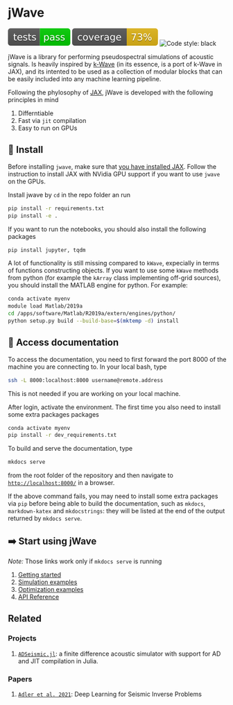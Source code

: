 # jWave

![Test passing](docs/images/build.svg)
![Test coverage](docs/images/coverage_badge.svg)
![Code style: black](https://img.shields.io/badge/code%20style-black-000000.svg)

jWave is a library for performing pseudospectral simulations of acoustic signals. Is heavily inspired by [k-Wave](http://www.k-wave.org/) (in its essence, is a port of k-Wave in JAX), and its intented to be used as a collection of modular blocks that can be easily included into any machine learning pipeline.

Following the phylosophy of [JAX](https://jax.readthedocs.io/en/stable/), jWave is developed with the following principles in mind

1. Differntiable
2. Fast via `jit` compilation
3. Easy to run on GPUs


## :floppy_disk: Install
Before installing `jwave`, make sure that [you have installed JAX](https://github.com/google/jax#installation). Follow the instruction to install JAX with NVidia GPU support if you want to use `jwave` on the GPUs. 

Install jwave by `cd` in the repo folder an run
```bash
pip install -r requirements.txt
pip install -e .
```

If you want to run the notebooks, you should also install the following packages
```bash
pip install jupyter, tqdm
```

A lot of functionality is still missing compared to `kWave`, expecially in terms of functions constructing objects. If you want to use some `kWave` methods from python (for example the `kArray` class implementing off-grid sources), you should install the MATLAB engine for python. For example:
```bash
conda activate myenv
module load Matlab/2019a
cd /apps/software/Matlab/R2019a/extern/engines/python/
python setup.py build --build-base=$(mktemp -d) install
```

## :bookmark_tabs:  Access documentation
To access the documentation, you need to first forward the port 8000 of the machine you are connecting to.
In your local bash, type
```bash
ssh -L 8000:localhost:8000 username@remote.address
```
 This is not needed if you are working on your local machine.

After login, activate the environment. The first time you also need to install some extra packages packages
```bash
conda activate myenv
pip install -r dev_requirements.txt
```
To build and serve the documentation, type 
```bash
mkdocs serve
```
from the root folder of the repository and then navigate to [`http://localhost:8000/`](http://localhost:8000/) in a browser.

If the above command fails, you may need to install some extra packages via `pip` before being able to build the documentation, such as `mkdocs`, `markdown-katex` and `mkdocstrings`: they will be listed at the end of the output returned by `mkdocs serve`.

## :arrow_right: Start using jWave

*Note:* Those links work only if `mkdocs serve` is running

1. [Getting started](http://127.0.0.1:8000/examples/first_example/)
2. [Simulation examples](http://127.0.0.1:8000/examples/monopole_homogeneous/)
3. [Optimization examples](http://127.0.0.1:8000/examples/differentiate_trough_solver/)
4. [API Reference](http://127.0.0.1:8000/api_geometry/)

## Related

### Projects

1. [`ADSeismic.jl`](https://github.com/kailaix/ADSeismic.jl): a finite difference acoustic simulator with support for AD and JIT compilation in Julia.

### Papers
1. [`Adler et al. 2021`](https://ieeexplore.ieee.org/stamp/stamp.jsp?tp=&arnumber=9363496): Deep Learning for Seismic Inverse Problems
